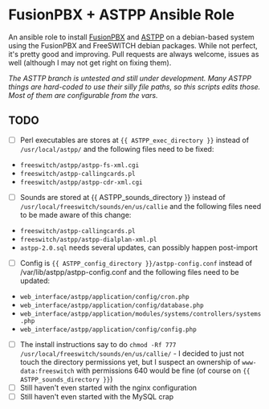 # FusionPBX + ASTPP Ansible Role

An ansible role to install [FusionPBX](http://www.fusionpbx.com/) and [ASTPP](http://www.astpp.org/)
on a debian-based system using the FusionPBX and FreeSWITCH debian packages. While not perfect, it's
pretty good and improving. Pull requests are always welcome, issues as well (although I may not get
right on fixing them).

*The ASTTP branch is untested and still under development. Many ASTPP things are hard-coded to use
their silly file paths, so this scripts edits those. Most of them are configurable from the vars.*


TODO
----
- [ ] Perl executables are stores at `{{ ASTPP_exec_directory }}` instead of `/usr/local/astpp/` and the following files need to be fixed:
 - `freeswitch/astpp/astpp-fs-xml.cgi`
 - `freeswitch/astpp-callingcards.pl`
 - `freeswitch/astpp/astpp-cdr-xml.cgi`
- [ ] Sounds are stored at {{ ASTPP_sounds_directory }} instead of `/usr/local/freeswitch/sounds/en/us/callie` and the following files need to be made aware of this change:
 - `freeswitch/astpp-callingcards.pl`
 - `freeswitch/astpp/astpp-dialplan-xml.pl`
 - `astpp-2.0.sql` needs several updates, can possibly happen post-import
- [ ] Config is `{{ ASTPP_config_directory }}/astpp-config.conf` instead of /var/lib/astpp/astpp-config.conf and the following files need to be updated:
 - `web_interface/astpp/application/config/cron.php`
 - `web_interface/astpp/application/config/database.php`
 - `web_interface/astpp/application/modules/systems/controllers/systems.php`
 - `web_interface/astpp/application/config/config.php`
- [ ] The install instructions say to do `chmod -Rf 777 /usr/local/freeswitch/sounds/en/us/callie/` - I decided to just not touch the directory permissions yet, but I suspect an ownership of `www-data:freeswitch` with permissions 640 would be fine (of course on `{{ ASTPP_sounds_directory }}`)
- [ ] Still haven't even started with the nginx configuration
- [ ] Still haven't even started with the MySQL crap
